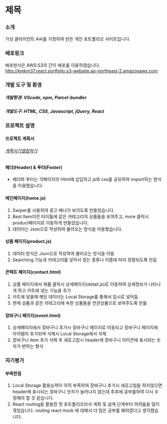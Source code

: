 # 제목

### 소개

가상 클라이언트 A씨를 가정하여 만든 개인 포트폴리오 사이트입니다.

### 배포링크

배포방식은 AWS:S3의 간이 배포를 이용하였습니다.
<a href="http://kmkm37.react.portfoilo.s3-website.ap-northeast-2.amazonaws.com">http://kmkm37.react.portfoilo.s3-website.ap-northeast-2.amazonaws.com</a>

### 개발 도구 및 환경

##### 개발환경: VScode, npm, Parcel-bundler

##### 개발도구: HTML, CSS, Javascript, jQuery, React

### 프로젝트 설명

#### 프로젝트 계획서

###### <a href="">계획서기열람하기</a>

#### 헤더(Header) & 푸터(Footer)

- 헤더와 푸터는 각페이지의 Html에 삽입하고 js와 css를 공유하여 import하는 방식을 이용했습니다.

#### 메인페이지(home.js)

1. Swiper를 사용하여 광고 배너가 보이도록 만들었습니다.
2. Best Item이란 타이틀에 같은 카테고리의 상품들을 보여주고, more 클릭시 product페이지로 이동하게 만들었습니다.
3. 데이터는 Json으로 작성하여 불러오는 방식을 이용했습니다.

#### 상품 페이지(product.js)

1. 데이터 방식은 Json으로 작성하여 불러오는 방식을 이용
2. Searching 기능과 카테고리를 넣어서 찾는 종류나 이름에 따라 정렬되도록 만듬

#### 콘텍트 페이지(contact.html)

1. 상품 페이지에서 제품 클릭시 상세페이지(detail.js)로 이동하여 상세정보가 나타나게 하고 카트에 넣는 기능을 추가
2. 카트에 넣을때 해당 데이터는 Local Storage를 통해서 임시로 넣어둠
3. 현재 상품과 같은 카테고리에 속한 상품들을 연관상품으로 보여주도록 만듦

#### 장바구니 페이지(event.html)

1. 상세페이지에서 장바구니 추가시 장바구니 페이지로 이동되고 장바구니 페이지에 아이템이 추가되며 삭제시 Local Storage에서 삭제
2. 장바구니 item 추가 삭제 후 새로고침시 header에 장바구니 아이콘에 표시되는 숫자가 변하는 형식

### 자기평가

#### 부족한점

1. Local Storage 활용능력이 아직 부족하여 장바구니 추가시 새로고침을 하지않으면 header에 표시되는 장바구니 숫자가 늘어나지 않는데 추후에 공부를하여 다시 수정해야 할 것 같습니다.
2. React routing을 활용한 첫 포트폴리오라서 계획 및 설계 단계부터 어려움을 많이 겪었습니다.
   routing react-hook 에 대해서 더 믾은 공부를 해야겠다고 셍긱헸습니다.
